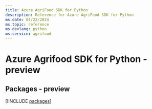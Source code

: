 ```yaml
---
title: Azure AgriFood SDK for Python
description: Reference for Azure AgriFood SDK for Python
ms.date: 04/22/2024
ms.topic: reference
ms.devlang: python
ms.service: agrifood
---
```

# Azure Agrifood SDK for Python - preview
## Packages - preview
[!INCLUDE [packages](agrifood-index.md)]